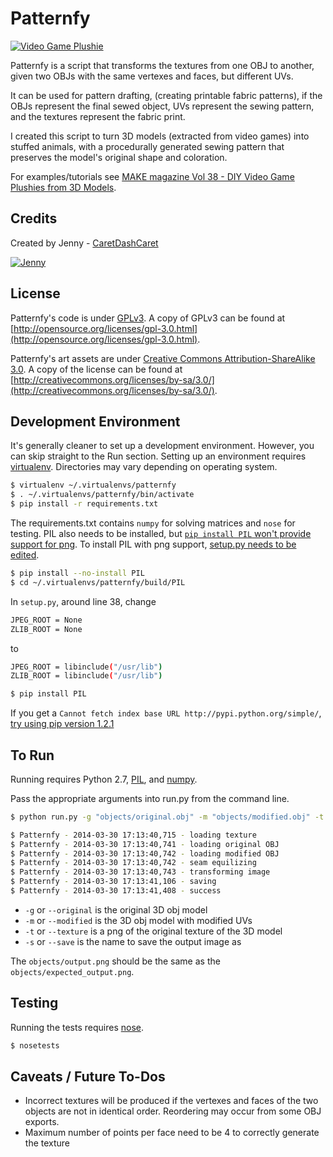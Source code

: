 Patternfy
============

[![Video Game Plushie](http://i1115.photobucket.com/albums/k552/caretdashcaret/2014-03/0_zpsd_zps60b0f522.jpg)](http://makezine.com/projects/make-38-cameras-and-av/video-game-plushies/)

Patternfy is a script that transforms the textures from one OBJ to another,
given two OBJs with the same vertexes and faces, but different UVs.

It can be used for pattern drafting, (creating printable fabric patterns), if the OBJs represent the final sewed object,
UVs represent the sewing pattern, and the textures represent the fabric print.

I created this script to turn 3D models (extracted from video games) into stuffed animals,
with a procedurally generated sewing pattern that preserves the model's original shape and coloration.

For examples/tutorials see [MAKE magazine Vol 38 - DIY Video Game Plushies from 3D Models](http://makezine.com/projects/make-38-cameras-and-av/video-game-plushies/).

Credits
-------------

Created by Jenny - [CaretDashCaret](http://caretdashcaret.wordpress.com/)

[![Jenny](http://i1115.photobucket.com/albums/k552/caretdashcaret/2014-03/About5_zps7f79c497.jpg)](http://caretdashcaret.wordpress.com/)

License
-------------

Patternfy's code is under [GPLv3](http://opensource.org/licenses/gpl-3.0.html).
A copy of GPLv3 can be found at [http://opensource.org/licenses/gpl-3.0.html](http://opensource.org/licenses/gpl-3.0.html).

Patternfy's art assets are under [Creative Commons Attribution-ShareAlike 3.0](http://creativecommons.org/licenses/by-sa/3.0/).
A copy of the license can be found at [http://creativecommons.org/licenses/by-sa/3.0/](http://creativecommons.org/licenses/by-sa/3.0/).

Development Environment
-------------

It's generally cleaner to set up a development environment. However, you can skip straight to the Run section.
Setting up an environment requires [virtualenv](https://pypi.python.org/pypi/virtualenv). Directories may vary depending on operating system.

```sh
$ virtualenv ~/.virtualenvs/patternfy
$ . ~/.virtualenvs/patternfy/bin/activate
$ pip install -r requirements.txt
```

The requirements.txt contains `numpy` for solving matrices and `nose` for testing.
PIL also needs to be installed, but [`pip install PIL` won't provide support for png](http://jamie.curle.io/blog/webfaction-installing-pil/).
To install PIL with png support, [setup.py needs to be edited](http://stackoverflow.com/questions/4435016/install-pil-on-virtualenv-with-libjpeg).

```sh
$ pip install --no-install PIL
$ cd ~/.virtualenvs/patternfy/build/PIL
```

In `setup.py`, around line 38, change
```sh
JPEG_ROOT = None
ZLIB_ROOT = None
```
to
```sh
JPEG_ROOT = libinclude("/usr/lib")
ZLIB_ROOT = libinclude("/usr/lib")
```

```sh
$ pip install PIL
```

If you get a ```Cannot fetch index base URL http://pypi.python.org/simple/```,
[try using pip version 1.2.1](http://stackoverflow.com/questions/21294997/pip-connection-failure-cannot-fetch-index-base-url-http-pypi-python-org-simpl)

To Run
-------------

Running requires Python 2.7, [PIL](http://www.pythonware.com/products/pil/), and [numpy](http://www.numpy.org/).

Pass the appropriate arguments into run.py from the command line.

```sh
$ python run.py -g "objects/original.obj" -m "objects/modified.obj" -t "objects/original_texture.png" -s "objects/output.png"

$ Patternfy - 2014-03-30 17:13:40,715 - loading texture
$ Patternfy - 2014-03-30 17:13:40,741 - loading original OBJ
$ Patternfy - 2014-03-30 17:13:40,742 - loading modified OBJ
$ Patternfy - 2014-03-30 17:13:40,742 - seam equilizing
$ Patternfy - 2014-03-30 17:13:40,743 - transforming image
$ Patternfy - 2014-03-30 17:13:41,106 - saving
$ Patternfy - 2014-03-30 17:13:41,408 - success
```

* `-g` or `--original` is the original 3D obj model
* `-m` or `--modified` is the 3D obj model with modified UVs
* `-t` or `--texture` is a png of the original texture of the 3D model
* `-s` or `--save` is the name to save the output image as

The `objects/output.png` should be the same as the `objects/expected_output.png`.

Testing
-------------

Running the tests requires [nose](https://nose.readthedocs.org/en/latest/).

```sh
$ nosetests
```

Caveats / Future To-Dos
-------------

* Incorrect textures will be produced if the vertexes and faces of the two objects are not in identical order. Reordering may occur from some OBJ exports.
* Maximum number of points per face need to be 4 to correctly generate the texture
